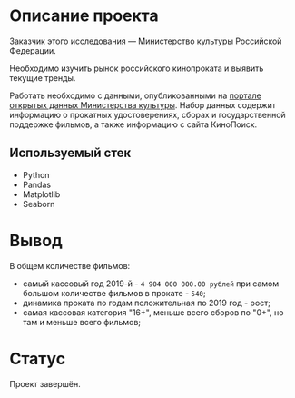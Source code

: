 # Описание проекта

Заказчик этого исследования — Министерство культуры Российской Федерации.

Необходимо изучить рынок российского кинопроката и выявить текущие тренды. 

Работать необходимо с данными, опубликованными на <a href="http://opendata.mkrf.ru/" target="_blank">портале открытых данных Министерства культуры</a>. Набор данных содержит информацию о прокатных удостоверениях, сборах и государственной поддержке фильмов, а также информацию с сайта КиноПоиск.

## Используемый стек

- Python
- Pandas
- Matplotlib
- Seaborn

# Вывод

В общем количестве фильмов:

- самый кассовый год 2019-й - `4 904 000 000.00 рублей` при самом большом количестве фильмов в прокате - `540`;
- динамика проката по годам положительная по 2019 год - рост;
- самая кассовая категория "16+", меньше всего сборов по "0+", но там и меньше всего фильмов;

# Статус

Проект завершён.